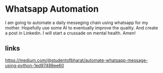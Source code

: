 # Whatsapp Automation
I am going to automate a daily messeging chain using whatsapp for my mother. Hopefully use some AI to eventually improve the quality. And create a post in Linkedin. I will start a crussade on mental health. Amen!

## links
https://medium.com/@studentofbharat/automate-whatsapp-message-using-python-1ed97488ee60